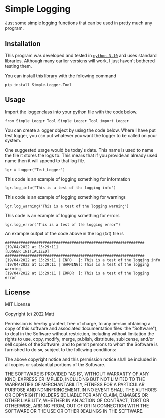 # Simple Logging
Just some simple logging functions that can be used in pretty much any program.

## Installation
This program was developed and tested in [`python 3.10`](https://docs.python.org/3/index.html) and uses standard libraries. Although many earlier versions will work, I just haven't bothered testing them.

You can install this library with the following command
```
pip install Simple-Logger-Tool
```

## Usage
Import the logger class into your python file with the code below.
```
from Simple_Logger_Tool.Simple_Logger_Tool import Logger
```

You can create a logger object by using the code below. Where I have put test logger, you can put whatever you want the logger to be called on your system. <br>

One suggested usage would be today's date. This name is used to name the file it stores the logs to. This means that if you provide an already used name then it will append to that log file.
```
lgr = Logger("Test_Logger")
```
This code is an example of logging something for information
```
lgr.log_info("This is a test of the logging info")
```
This code is an example of logging something for warnings
```
lgr.log_warning("This is a test of the logging warning")
```
This code is an example of logging something for errors
```
lgr.log_error("This is a test of the logging error")
```
An example output of the code above in the log (txt) file is:<br>
```
###############################################################
[19/04/2022 at 16:29:11]
[LOGGER INITIALIZED]
###############################################################
[19/04/2022 at 16:29:11 | INFO   ]: This is a test of the logging info
[19/04/2022 at 16:29:11 | WARNING]: This is a test of the logging warning
[19/04/2022 at 16:29:11 | ERROR  ]: This is a test of the logging error
```

## License
MIT License

Copyright (c) 2022 Matt

Permission is hereby granted, free of charge, to any person obtaining a copy
of this software and associated documentation files (the "Software"), to deal
in the Software without restriction, including without limitation the rights
to use, copy, modify, merge, publish, distribute, sublicense, and/or sell
copies of the Software, and to permit persons to whom the Software is
furnished to do so, subject to the following conditions:

The above copyright notice and this permission notice shall be included in all
copies or substantial portions of the Software.

THE SOFTWARE IS PROVIDED "AS IS", WITHOUT WARRANTY OF ANY KIND, EXPRESS OR
IMPLIED, INCLUDING BUT NOT LIMITED TO THE WARRANTIES OF MERCHANTABILITY,
FITNESS FOR A PARTICULAR PURPOSE AND NONINFRINGEMENT. IN NO EVENT SHALL THE
AUTHORS OR COPYRIGHT HOLDERS BE LIABLE FOR ANY CLAIM, DAMAGES OR OTHER
LIABILITY, WHETHER IN AN ACTION OF CONTRACT, TORT OR OTHERWISE, ARISING FROM,
OUT OF OR IN CONNECTION WITH THE SOFTWARE OR THE USE OR OTHER DEALINGS IN THE
SOFTWARE.